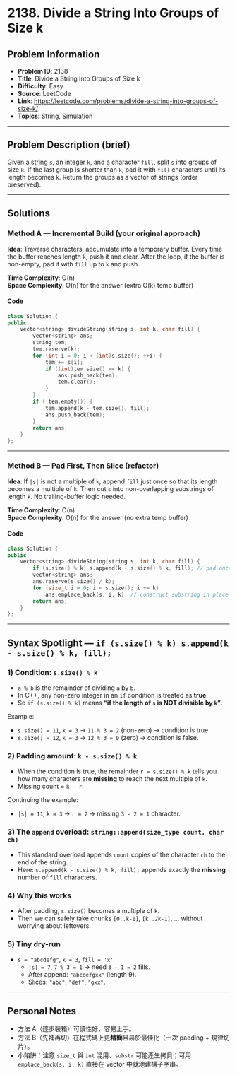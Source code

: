 # 2138. Divide a String Into Groups of Size k

## Problem Information
- **Problem ID**: 2138
- **Title**: Divide a String Into Groups of Size k
- **Difficulty**: Easy
- **Source**: LeetCode
- **Link**: https://leetcode.com/problems/divide-a-string-into-groups-of-size-k/
- **Topics**: String, Simulation

---

## Problem Description (brief)
Given a string `s`, an integer `k`, and a character `fill`, split `s` into groups of size `k`. If the last group is shorter than `k`, pad it with `fill` characters until its length becomes `k`. Return the groups as a vector of strings (order preserved).

---

## Solutions

### Method A — Incremental Build (your original approach)
**Idea**: Traverse characters, accumulate into a temporary buffer. Every time the buffer reaches length `k`, push it and clear. After the loop, if the buffer is non-empty, pad it with `fill` up to `k` and push.

**Time Complexity**: O(n)  
**Space Complexity**: O(n) for the answer (extra O(k) temp buffer)

#### Code
```cpp
class Solution {
public:
    vector<string> divideString(string s, int k, char fill) {
        vector<string> ans;
        string tem;
        tem.reserve(k);
        for (int i = 0; i < (int)s.size(); ++i) {
            tem += s[i];
            if ((int)tem.size() == k) {
                ans.push_back(tem);
                tem.clear();
            }
        }
        if (!tem.empty()) {
            tem.append(k - tem.size(), fill);
            ans.push_back(tem);
        }
        return ans;
    }
};
```

---

### Method B — Pad First, Then Slice (refactor)
**Idea**: If `|s|` is not a multiple of `k`, append `fill` just once so that its length becomes a multiple of `k`. Then cut `s` into non-overlapping substrings of length `k`. No trailing-buffer logic needed.

**Time Complexity**: O(n)  
**Space Complexity**: O(n) for the answer (no extra temp buffer)

#### Code
```cpp
class Solution {
public:
    vector<string> divideString(string s, int k, char fill) {
        if (s.size() % k) s.append(k - s.size() % k, fill); // pad once
        vector<string> ans;
        ans.reserve(s.size() / k);
        for (size_t i = 0; i < s.size(); i += k)
            ans.emplace_back(s, i, k); // construct substring in place
        return ans;
    }
};
```

---

## Syntax Spotlight — `if (s.size() % k) s.append(k - s.size() % k, fill);`

### 1) Condition: `s.size() % k`
- `a % b` is the remainder of dividing `a` by `b`.
- In C++, any non-zero integer in an `if` condition is treated as **true**.
- So `if (s.size() % k)` means **“if the length of `s` is NOT divisible by `k`”**.

Example:  
- `s.size() = 11`, `k = 3` → `11 % 3 = 2` (non-zero) → condition is true.  
- `s.size() = 12`, `k = 3` → `12 % 3 = 0` (zero) → condition is false.

### 2) Padding amount: `k - s.size() % k`
- When the condition is true, the remainder `r = s.size() % k` tells you how many characters are **missing** to reach the next multiple of `k`.  
- Missing count = `k - r`.

Continuing the example:  
- `|s| = 11`, `k = 3` → `r = 2` → missing `3 - 2 = 1` character.

### 3) The `append` overload: `string::append(size_type count, char ch)`
- This standard overload appends `count` copies of the character `ch` to the end of the string.  
- Here: `s.append(k - s.size() % k, fill);` appends exactly the **missing** number of `fill` characters.

### 4) Why this works
- After padding, `s.size()` becomes a multiple of `k`.  
- Then we can safely take chunks `[0..k-1]`, `[k..2k-1]`, … without worrying about leftovers.

### 5) Tiny dry-run
- `s = "abcdefg"`, `k = 3`, `fill = 'x'`  
  - `|s| = 7`, `7 % 3 = 1` → need `3 - 1 = 2` fills.  
  - After append: `"abcdefgxx"` (length 9).  
  - Slices: `"abc"`, `"def"`, `"gxx"`.

---

## Personal Notes
- 方法 A（逐步裝箱）可讀性好，容易上手。  
- 方法 B（先補再切）在程式碼上更**精簡**且易於最佳化（一次 padding + 規律切片）。
- 小陷阱：注意 `size_t` 與 `int` 混用、`substr` 可能產生拷貝；可用 `emplace_back(s, i, k)` 直接在 vector 中就地建構子字串。
